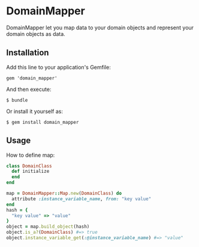 # DomainMapper

DomainMapper let you map data to your domain objects and represent your domain objects as data.

## Installation

Add this line to your application's Gemfile:

    gem 'domain_mapper'

And then execute:

    $ bundle

Or install it yourself as:

    $ gem install domain_mapper

## Usage

How to define map:

```ruby
class DomainClass
  def initialize
  end
end

map = DomainMapper::Map.new(DomainClass) do
  attribute :instance_variable_name, from: "key value"
end
hash = {
  "key value" => "value"
}
object = map.build_object(hash)
object.is_a?(DomainClass) #=> true
object.instance_variable_get(:@instance_variable_name) #=> "value"
```
